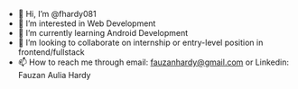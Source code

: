 - 👋 Hi, I’m @fhardy081
- 👀 I’m interested in Web Development
- 🌱 I’m currently learning Android Development
- 💞️ I’m looking to collaborate on internship or entry-level position in frontend/fullstack
- 📫 How to reach me through email: fauzanhardy@gmail.com or Linkedin: Fauzan Aulia Hardy

<!---
fhardy081/fhardy081 is a ✨ special ✨ repository because its `README.md` (this file) appears on your GitHub profile.
You can click the Preview link to take a look at your changes.
--->
